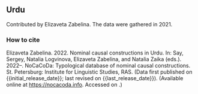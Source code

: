 ## Urdu

Contributed by Elizaveta Zabelina. The data were gathered in 2021.

### How to cite

Elizaveta Zabelina. 2022. Nominal causal constructions in Urdu. In: Say, Sergey, Natalia Logvinova,
Elizaveta Zabelina, and Natalia Zaika (eds.). 2022–. NoCaCoDa: Typological database of nominal causal constructions.
St. Petersburg: Institute for Linguistic Studies, RAS. (Data first published on {{initial_release_date}};
last revised on {{last_release_date}}). (Available online at https://nocacoda.info. Accessed on <span class="today-span"></span>.)
